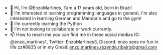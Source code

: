 - 👋 Hi, I’m @EnzoMartines, I'am a 17 years old, born in Brazil
- 👀 I’m interested in learning programming languages in general, i'm also interested in learning German and Mandarin and go to the gym!
- 🌱 I’m currently learning the Python
- 💞️ I'm not looking to collaborate or work currently.
- 📫 How to reach me you can find me in these social medias IG: @enzo_martines1, Twitter: EnzoMartines3, Discord: enzo sees no fun in life zz#8835 or in my Gmail: enzo.martines.rezende.ribeiro@gmail.com
